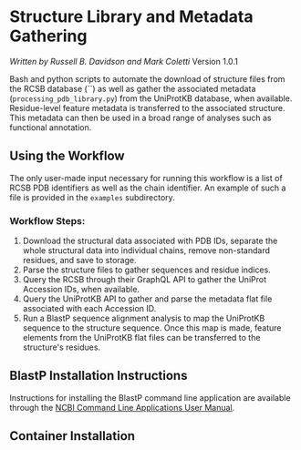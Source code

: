 # Structure Library and Metadata Gathering
*Written by Russell B. Davidson and Mark Coletti*
Version 1.0.1

Bash and python scripts to automate the download of structure files from the 
RCSB database (``) as well as gather the associated metadata 
(`processing_pdb_library.py`) from the UniProtKB database, when available. 
Residue-level feature metadata is transferred to the associated structure. 
This metadata can then be used in a broad range of analyses such as functional
annotation.  

## Using the Workflow



The only user-made input necessary for running this workflow is a list of RCSB 
PDB identifiers as well as the chain identifier. An example of such a file is 
provided in the `examples` subdirectory. 


### Workflow Steps:
1) Download the structural data associated with PDB IDs, separate the whole 
structural data into individual chains, remove non-standard residues, and save 
to storage.
2) Parse the structure files to gather sequences and residue indices.
3) Query the RCSB through their GraphQL API to gather the UniProt Accession IDs, 
when available. 
4) Query the UniProtKB API to gather and parse the metadata flat file associated 
with each Accession ID. 
5) Run a BlastP sequence alignment analysis to map the UniProtKB sequence to the 
structure sequence. Once this map is made, feature elements from the UniProtKB 
flat files can be transferred to the structure's residues. 


## BlastP Installation Instructions
Instructions for installing the BlastP command line application are available 
through the [NCBI Command Line Applications User Manual](https://www.ncbi.nlm.nih.gov/books/NBK569861/).


## Container Installation 



